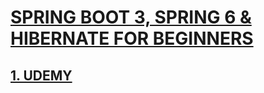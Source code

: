 # [SPRING BOOT 3, SPRING 6 & HIBERNATE FOR BEGINNERS](https://github.com/korhanertancakmak/SPRING-BOOT)

## [1. UDEMY](https://github.com/korhanertancakmak/JAVA/tree/master/src/PatikaDev)

